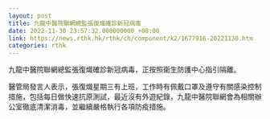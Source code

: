```yaml
---
layout: post
title: 九龍中醫院聯網總監張復熾確診新冠病毒
date: 2022-11-30 23:57:32.000000000 +08:00
link: https://news.rthk.hk/rthk/ch/component/k2/1677916-20221130.htm
categories: rthk
---
```


九龍中醫院聯網總監張復熾確診新冠病毒，正按照衞生防護中心指引隔離。

醫管局發言人表示，張復熾星期三有上班，工作時有佩戴口罩及遵守有關感染控制措施，包括每日做快速抗原測試，最近沒有外遊紀錄，九龍中醫院聯網會為相關辦公室徹底清潔消毒，並繼續嚴格執行各項防疫措施。
